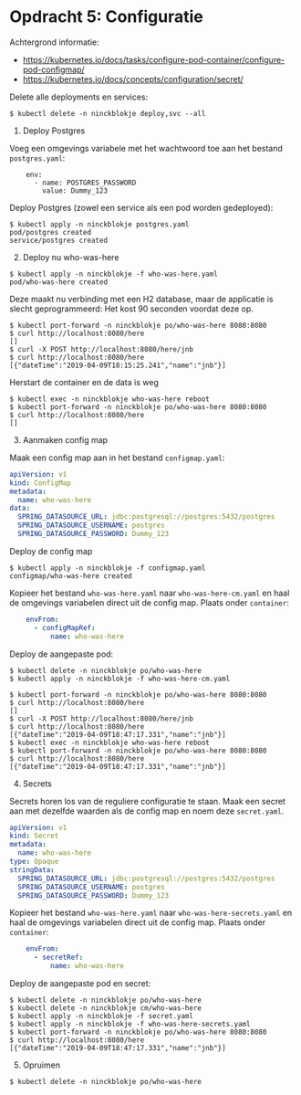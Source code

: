 # Opdracht 5: Configuratie

Achtergrond informatie:
- https://kubernetes.io/docs/tasks/configure-pod-container/configure-pod-configmap/
- https://kubernetes.io/docs/concepts/configuration/secret/

Delete alle deployments en services:

````
$ kubectl delete -n ninckblokje deploy,svc --all
````

1. Deploy Postgres

Voeg een omgevings variabele met het wachtwoord toe aan het bestand `postgres.yaml`:

````
    env:
      - name: POSTGRES_PASSWORD
        value: Dummy_123
````

Deploy Postgres (zowel een service als een pod worden gedeployed):

````
$ kubectl apply -n ninckblokje postgres.yaml
pod/postgres created
service/postgres created
````

2. Deploy nu who-was-here

````
$ kubectl apply -n ninckblokje -f who-was-here.yaml
pod/who-was-here created
````

Deze maakt nu verbinding met een H2 database, maar de applicatie is slecht geprogrammeerd: Het kost 90 seconden voordat deze op.

````
$ kubectl port-forward -n ninckblokje po/who-was-here 8080:8080
$ curl http://localhost:8080/here
[]
$ curl -X POST http://localhost:8080/here/jnb
$ curl http://localhost:8080/here
[{"dateTime":"2019-04-09T18:15:25.241","name":"jnb"}]
````

Herstart de container en de data is weg

````
$ kubectl exec -n ninckblokje who-was-here reboot
$ kubectl port-forward -n ninckblokje po/who-was-here 8080:8080
$ curl http://localhost:8080/here
[]
````

3. Aanmaken config map

Maak een config map aan in het bestand `configmap.yaml`:

````yaml
apiVersion: v1
kind: ConfigMap
metadata:
  name: who-was-here
data:
  SPRING_DATASOURCE_URL: jdbc:postgresql://postgres:5432/postgres
  SPRING_DATASOURCE_USERNAME: postgres
  SPRING_DATASOURCE_PASSWORD: Dummy_123
````

Deploy de config map

````
$ kubectl apply -n ninckblokje -f configmap.yaml
configmap/who-was-here created
````

Kopieer het bestand `who-was-here.yaml` naar `who-was-here-cm.yaml` en haal de omgevings variabelen direct uit de config map. Plaats onder `container`:

````yaml
    envFrom:
      - configMapRef:
          name: who-was-here
````

Deploy de aangepaste pod:

````
$ kubectl delete -n ninckblokje po/who-was-here
$ kubectl apply -n ninckblokje -f who-was-here-cm.yaml
````

````
$ kubectl port-forward -n ninckblokje po/who-was-here 8080:8080
$ curl http://localhost:8080/here
[]
$ curl -X POST http://localhost:8080/here/jnb
$ curl http://localhost:8080/here
[{"dateTime":"2019-04-09T18:47:17.331","name":"jnb"}]
$ kubectl exec -n ninckblokje who-was-here reboot
$ kubectl port-forward -n ninckblokje po/who-was-here 8080:8080
$ curl http://localhost:8080/here
[{"dateTime":"2019-04-09T18:47:17.331","name":"jnb"}]
````

4. Secrets

Secrets horen los van de reguliere configuratie te staan. Maak een secret aan met dezelfde waarden als de config map en noem deze `secret.yaml`.

````yaml
apiVersion: v1
kind: Secret
metadata:
  name: who-was-here
type: Opaque
stringData:
  SPRING_DATASOURCE_URL: jdbc:postgresql://postgres:5432/postgres
  SPRING_DATASOURCE_USERNAME: postgres
  SPRING_DATASOURCE_PASSWORD: Dummy_123
````

Kopieer het bestand `who-was-here.yaml` naar `who-was-here-secrets.yaml` en haal de omgevings variabelen direct uit de config map. Plaats onder `container`:

````yaml
    envFrom:
      - secretRef:
          name: who-was-here
````

Deploy de aangepaste pod en secret:

````
$ kubectl delete -n ninckblokje po/who-was-here
$ kubectl delete -n ninckblokje cm/who-was-here
$ kubectl apply -n ninckblokje -f secret.yaml
$ kubectl apply -n ninckblokje -f who-was-here-secrets.yaml
$ kubectl port-forward -n ninckblokje po/who-was-here 8080:8080
$ curl http://localhost:8080/here
[{"dateTime":"2019-04-09T18:47:17.331","name":"jnb"}]
````

5. Opruimen

````
$ kubectl delete -n ninckblokje po/who-was-here
````
